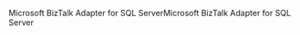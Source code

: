 <span data-ttu-id="82bba-101">Microsoft BizTalk Adapter for SQL Server</span><span class="sxs-lookup"><span data-stu-id="82bba-101">Microsoft BizTalk Adapter for SQL Server</span></span>